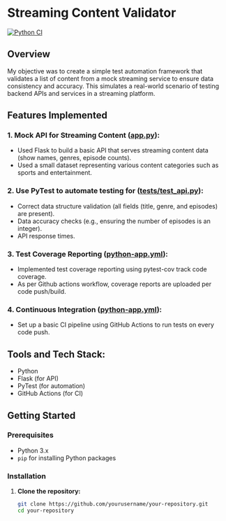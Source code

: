 # Streaming Content Validator

[![Python CI](https://github.com/adisoundsgood/streaming-content-validator/actions/workflows/python-app.yml/badge.svg?branch=main)](https://github.com/adisoundsgood/streaming-content-validator/actions/workflows/python-app.yml)

## Overview

My objective was to create a simple test automation framework that validates a list of content from a mock streaming service to ensure data consistency and accuracy. This simulates a real-world scenario of testing backend APIs and services in a streaming platform.

## Features Implemented

### 1. Mock API for Streaming Content ([app.py]([url](https://github.com/adisoundsgood/streaming-content-validator/blob/main/app.py))):
- Used Flask to build a basic API that serves streaming content data (show names, genres, episode counts).
- Used a small dataset representing various content categories such as sports and entertainment.

### 2. Use PyTest to automate testing for ([tests/test_api.py]([url](https://github.com/adisoundsgood/streaming-content-validator/blob/main/tests/test_api.py))):
- Correct data structure validation (all fields (title, genre, and episodes) are present).
- Data accuracy checks (e.g., ensuring the number of episodes is an integer).
- API response times.
  
### 3. Test Coverage Reporting ([python-app.yml]([url](https://github.com/adisoundsgood/streaming-content-validator/blob/main/.github/workflows/python-app.yml))):
- Implemented test coverage reporting using pytest-cov track code coverage.
- As per Github actions workflow, coverage reports are uploaded per code push/build.
  
### 4. Continuous Integration ([python-app.yml]([url](https://github.com/adisoundsgood/streaming-content-validator/blob/main/.github/workflows/python-app.yml))):
- Set up a basic CI pipeline using GitHub Actions to run tests on every code push.

## Tools and Tech Stack:
- Python
- Flask (for API)
- PyTest (for automation)
- GitHub Actions (for CI)

## Getting Started

### Prerequisites

- Python 3.x
- `pip` for installing Python packages

### Installation

1. **Clone the repository:**

   ```bash
   git clone https://github.com/yourusername/your-repository.git
   cd your-repository
